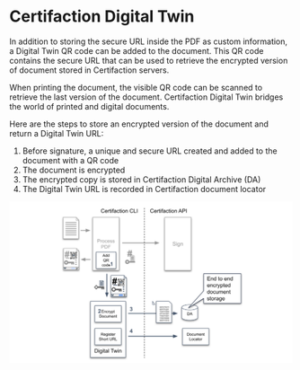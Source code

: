 # Certifaction Digital Twin

In addition to storing the secure URL inside the PDF as custom information, a Digital Twin QR code can be added
to the document. This QR code contains the secure URL that can be used to retrieve the encrypted version of
document stored in Certifaction servers.

When printing the document, the visible QR code can be scanned to retrieve the last version of the document.
Certifaction Digital Twin bridges the world of printed and digital documents.

Here are the steps to store an encrypted version of the document and return a Digital Twin URL:

1.  Before signature, a unique and secure URL created and added to the document with a QR code
2.  The document is encrypted
3.  The encrypted copy is stored in Certifaction Digital Archive (DA)
4.  The Digital Twin URL is recorded in Certifaction document locator

![Document digital twin diagram](../assets/document-digital-twin-diagram.svg)
